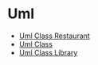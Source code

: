 # Uml 
- [Uml Class Restaurant](UML-class-restaurant.md)
- [Uml Class](uml-class.md)
- [Uml Class Library](UML-class-library.md)
